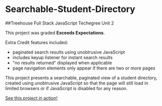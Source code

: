 # Searchable-Student-Directory
##Treehouse Full Stack JavaScript Techegree Unit 2

This project was graded **Exceeds Expectations**.

Extra Credit features included:
- paginated search results using unobtrusive JavaScript
- includes keyup listener for instant search results
- "no results returned" displayed when applicable
- page navigation elements only appear if there are two or more pages

This project presents a searchable, paginated view of a student directory,
created using unobtrusive JavaScript so that the page will still load in
limited browsers or if JavaScript is disabled for any reason.

[See this project in action!](https://rstevahn.github.io/Searchable-Student-Directory/)